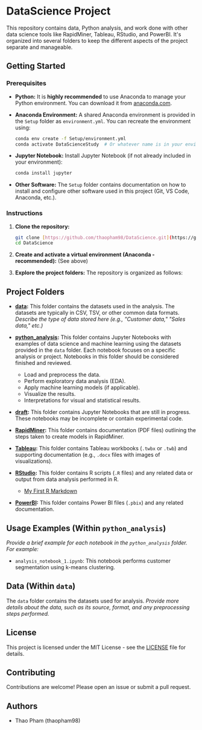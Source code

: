 # DataScience Project

This repository contains data, Python analysis, and work done with other data science tools like RapidMiner, Tableau, RStudio, and PowerBI. It's organized into several folders to keep the different aspects of the project separate and manageable.

## Getting Started

### Prerequisites

*   **Python:** It is **highly recommended** to use Anaconda to manage your Python environment. You can download it from [anaconda.com](https://www.anaconda.com/).

*   **Anaconda Environment:**  A shared Anaconda environment is provided in the `Setup` folder as `environment.yml`.  You can recreate the environment using:

    ```bash
    conda env create -f Setup/environment.yml
    conda activate DataScienceStudy  # Or whatever name is in your environment.yml
    ```

*   **Jupyter Notebook:** Install Jupyter Notebook (if not already included in your environment):

    ```bash
    conda install jupyter
    ```

*   **Other Software:**  The `Setup` folder contains documentation on how to install and configure other software used in this project (Git, VS Code, Anaconda, etc.).

### Instructions

1.  **Clone the repository:**

    ```bash
    git clone [https://github.com/thaopham98/DataScience.git](https://github.com/thaopham98/DataScience.git)
    cd DataScience
    ```

2.  **Create and activate a virtual environment (Anaconda - recommended):** (See above)

3.  **Explore the project folders:**  The repository is organized as follows:

## Project Folders

*   **[data](data):** This folder contains the datasets used in the analysis. The datasets are typically in CSV, TSV, or other common data formats. *Describe the type of data stored here (e.g., "Customer data," "Sales data," etc.)*

*   **[python_analysis](python_analysis):** This folder contains Jupyter Notebooks with examples of data science and machine learning using the datasets provided in the `data` folder. Each notebook focuses on a specific analysis or project.  Notebooks in this folder should be considered finished and reviewed.
    *   Load and preprocess the data.
    *   Perform exploratory data analysis (EDA).
    *   Apply machine learning models (if applicable).
    *   Visualize the results.
    *   Interpretations for visual and statistical results.

*   **[draft](draft):** This folder contains Jupyter Notebooks that are still in progress.  These notebooks may be incomplete or contain experimental code.

*   **[RapidMiner](RapidMiner):** This folder contains documentation (PDF files) outlining the steps taken to create models in RapidMiner.

*   **[Tableau](Tableau):** This folder contains Tableau workbooks (`.twbx` or `.twb`) and supporting documentation (e.g., `.docx` files with images of visualizations).

*   **[RStudio](RStudio):** This folder contains R scripts (`.R` files) and any related data or output from data analysis performed in R.
    *    [My First R Markdown](https://thaopham98.github.io/DataScience/RStudio/My-First-R-Markdown-in-R-Studio.html)

*   **[PowerBI](PowerBI):** This folder contains Power BI files (`.pbix`) and any related documentation.

## Usage Examples (Within `python_analysis`)

*Provide a brief example for each notebook in the `python_analysis` folder. For example:*

*   `analysis_notebook_1.ipynb`: This notebook performs customer segmentation using k-means clustering.

## Data (Within `data`)

The `data` folder contains the datasets used for analysis. *Provide more details about the data, such as its source, format, and any preprocessing steps performed.*

## License

This project is licensed under the MIT License - see the [LICENSE](LICENSE) file for details.

## Contributing

Contributions are welcome! Please open an issue or submit a pull request.

## Authors

*   Thao Pham (thaopham98)
